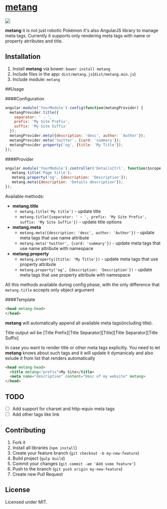 # [metang](https://github.com/timsly/metang/)

![](http://www.poke-amph.com/heartgoldsoulsilver/sprites/375.png)

**metang** it is not just robotic Pokémon it's also AngularJS library to manage meta tags.
Currently it supports only rendering meta tags with name or property atrributes and title.

## Installation
1. Install **metang** via bower: `bower install metang`
2. Include files in the app: `dist/metang.js`(`dist/metang.min.js`)
3. Include module: `metang`

##Usage

####Configuration

```js
angular.module('YourModule').config(function(metangProvider) {
  metangProvider.title({
    separator: ' - ',
    prefix: 'My Site Prefix',
    suffix: 'My Site Suffix'
  });
  metangProvider.meta({description: 'desc', author: 'Author'});
  metangProvider.meta('twitter', {card: 'summary'});
  metangProvider.property('og', {title: 'My Title'});
});
```

####Provider
```js
angular.module('YourModule').controller('DetailsCtrl', function($scope, metang) {
   metang.title('Page title');
   metang.property('og', {description: 'Description'});
   metang.meta({description: 'Details description'});
});
```

Available methods:

* **metang.title**
  * `metang.title('My title')` - update title
  * `metang.title({separator: ' ~ ', prefix: 'My Site Prefix', suffix: 'My Site Suffix'})` - update title options
* **metang.meta**
  * `metang.meta({description: 'desc', author: 'Author'})` - update meta tags that use name attribute
  * `metang.meta('twitter', {card: 'summary'})` - update meta tags that use name attribute with namespace
* **metang.property**
  * `metang.property({title: 'My Title'})` - update meta tags that use property attribute
  * `metang.property('og', {description: 'Description'})` - update meta tags that use property attribute with namespace

All this methods available during config phase, with the only difference that `metang.title` accepts only object argument

####Template
```html
<head metang-head>
</head>
```

**metang** will automatically append all available meta tags(including title).

Title output wil be [Title Prefix][Title Separator][Title][Title Separator][Title Suffix]

In case you want to render title or other meta tags explicitly. You need to let **metang** knows about such tags and it will
update it dymanicaly and also exlude it from list that renders automatically
```html
<head metang-head>
  <title metang="prefix">My Site</title>
  <meta name="description" content="Desc of my website" metang>
</head>
```

## TODO

- [ ] Add support for charset and http-equiv meta tags
- [ ] Add other tags like link

## Contributing

1. Fork it
2. Install all libraries (`npm install`)
3. Create your feature branch (`git checkout -b my-new-feature`)
4. Build project (`gulp build`)
5. Commit your changes (`git commit -am 'Add some feature'`)
6. Push to the branch (`git push origin my-new-feature`)
7. Create new Pull Request

## License

Licensed under MIT.
